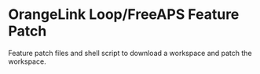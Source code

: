 # OrangeLink Loop/FreeAPS Feature Patch
Feature patch files and shell script to download a workspace and patch the workspace.
